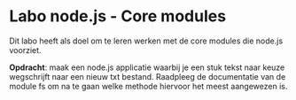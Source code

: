 # Labo node.js - Core modules

Dit labo heeft als doel om te leren werken met de core modules die node.js voorziet.

**Opdracht**: maak een node.js applicatie waarbij je een stuk tekst naar keuze wegschrijft naar een nieuw txt bestand. Raadpleeg de documentatie van de module fs om na te gaan welke methode hiervoor het meest aangewezen is.